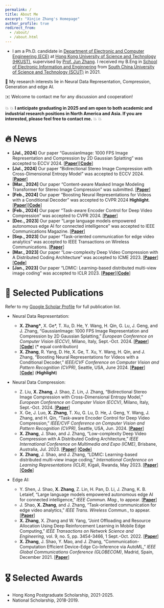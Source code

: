 ```yaml
---
permalink: /
title: About Me
excerpt: "Xinjie Zhang's Homepage"
author_profile: true
redirect_from: 
  - /about/
  - /about.html
---
```


- I am a Ph.D. candidate in [Department of Electronic and Computer Engineering (ECE)](https://ece.hkust.edu.hk/) at [Hong Kong University of Science and Technology (HKUST)](https://hkust.edu.hk/), supervised by [Prof. Jun Zhang](https://eejzhang.people.ust.hk/). I received my B.Eng in [School of Electronic Information and Enginnering](http://www2.scut.edu.cn/ee/main.htm) from [South China University of Science and Technology (SCUT)](https://www.scut.edu.cn/new/) in 2021.

📌 My research interests lie in Neural Data Representation, Compression, Generation and edge AI.

✉️ Welcome to contact me for any discussion and cooperation!

💥 💥 **I anticipate graduating in 2025 and am open to both academic and industrial research positions in North America and Asia. If you are interested, please feel free to contact me.** 💥 💥

# 🔥 News
- **[Jul., 2024]** Our paper “GaussianImage: 1000 FPS Image Representation and Compression by 2D Gaussian Splatting” was accepted to ECCV 2024. [[**Paper**]](https://arxiv.org/abs/2403.08551)[[**Code**]](https://github.com/Xinjie-Q/GaussianImage)
- **[Jul., 2024]** Our paper “Bidirectional Stereo Image Compression with Cross-Dimensional Entropy Model” was accepted to ECCV 2024. [[**Paper**]](https://arxiv.org/abs/2407.10632)
- **[Mar., 2024]** Our paper “Content-aware Masked Image Modeling Transformer for Stereo Image Compression” was submitted. [[**Paper**]](https://arxiv.org/abs/2403.08505)
- **[Feb., 2024]** Our paper “Boosting Neural Representations for Videos with a Conditional Decoder” was accepted to CVPR 2024 **Highlight**. [[**Paper**]](https://arxiv.org/abs/2402.18152)[[**Code**]](https://github.com/Xinjie-Q/Boosting-NeRV)
- **[Feb., 2024]** Our paper “Task-aware Encoder Control for Deep Video Compression” was accepted to CVPR 2024. [[**Paper**]](https://arxiv.org/abs/2404.04848)
- **[Dec., 2023]** Our paper “Large language models empowered autonomous edge AI for connected intelligence” was accepted to IEEE Communications Magazine. [[**Paper**]](https://arxiv.org/abs/2307.02779)
- **[Sep., 2023]** Our paper “Task-oriented communication for edge video analytics” was accepted to IEEE Transactions on Wireless Communications. [[**Paper**]](https://arxiv.org/abs/2211.14049)
- **[Mar., 2023]** Our paper “Low-complexity Deep Video Compression with A Distributed Coding Architecture” was accepted to ICME 2023. [[**Paper**]](https://arxiv.org/abs/2303.11599)[[**Code**]](https://github.com/Xinjie-Q/Distributed-DVC) 
- **[Jan., 2023]** Our paper “LDMIC: Learning-based distributed multi-view image coding” was accepted to ICLR 2023. [[**Paper**]](https://arxiv.org/abs/2301.09799)[[**Code**]](https://github.com/Xinjie-Q/LDMIC)

# 📝 Selected Publications

Refer to my [Google Scholar Profile](https://scholar.google.com/citations?hl=zh-CN&user=U_gSl6wAAAAJ) for full publication list.
- Neural Data Representation:
  - **X. Zhang\***, X. Ge\*, T. Xu, D. He, Y. Wang, H. Qin, G. Lu, J. Geng, and J. Zhang, “GaussianImage: 1000 FPS Image Representation and Compression by 2D Gaussian Splatting,” *European Conference on Computer Vision (ECCV)*, Milano, Italy, Sept.-Oct. 2024. [[**Paper**]](https://arxiv.org/abs/2403.08551) [[**Code**]](https://github.com/Xinjie-Q/GaussianImage) (* equal contribution) 
  - **X. Zhang**, R. Yang, D. He, X. Ge, T. Xu, Y. Wang, H. Qin, and J. Zhang, “Boosting Neural Representations for Videos with a Conditional Decoder,” *IEEE/CVF Conference on Computer Vision and Pattern Recognition (CVPR)*, Seattle, USA, June 2024. [[**Paper**]](https://arxiv.org/abs/2402.18152) [[**Code**]](https://github.com/Xinjie-Q/Boosting-NeRV) (**Highlight**)

- Neural Data Compression:
    - Z. Liu, **X. Zhang**, J. Shao, Z. Lin, J. Zhang, “Bidirectional Stereo Image Compression with Cross-Dimensional Entropy Model,” *European Conference on Computer Vision (ECCV)*, Milano, Italy, Sept.-Oct. 2024. [[**Paper**]](https://arxiv.org/abs/2407.10632) 
    - X. Ge, J. Luo, **X. Zhang**, T. Xu, G. Lu, D. He, J. Geng, Y. Wang, J. Zhang, and H. Qin, “Task-aware Encoder Control for Deep Video Compression,” *IEEE/CVF Conference on Computer Vision and Pattern Recognition (CVPR)*, Seattle, USA, Jun. 2024. [[**Paper**]](https://arxiv.org/abs/2404.04848)
  - **X. Zhang**, J. Shao, and J. Zhang, “Low-complexity Deep Video Compression with A Distributed Coding Architecture,” *IEEE International Conference on Multimedia and Expo (ICME)*, Brisbane, Australia, Jul. 2023. [[**Paper**]](https://arxiv.org/abs/2303.11599) [[**Code**]](https://github.com/Xinjie-Q/Distributed-DVC) 
  - **X. Zhang**, J. Shao, and J. Zhang, “LDMIC: Learning-based distributed multi-view image coding,” *International Conference on Learning Representations (ICLR)*, Kigali, Rwanda, May 2023. [[**Paper**]](https://arxiv.org/abs/2301.09799) [[**Code**]](https://github.com/Xinjie-Q/LDMIC)

- Edge AI:
  - Y. Shen, J. Shao, **X. Zhang**, Z. Lin, H. Pan, D. Li, J. Zhang, K. B. Letaief, “Large language models empowered autonomous edge AI for connected intelligence,” *IEEE Commun. Mag.*, to appear. [[**Paper**]](https://arxiv.org/abs/2307.02779)
  - J. Shao, **X. Zhang**, and J. Zhang, “Task-oriented communication for edge video analytics,” *IEEE Trans. Wireless Commun.*, to appear. [[**Paper**]](https://arxiv.org/abs/2211.14049)
  - **X. Zhang**, X. Zhang and W. Yang, “Joint Offloading and Resource Allocation Using Deep Reinforcement Learning in Mobile Edge Computing,” *IEEE Transactions on Network Science and Engineering*, vol. 9, no. 5, pp. 3454-3466, 1 Sept.-Oct. 2022. [[**Paper**]](https://ieeexplore.ieee.org/abstract/document/9802709) 
  - **X. Zhang**, J. Shao, Y. Mao, and J. Zhang, “Communication-Computation Efficient Device-Edge Co-Inference via AutoML,” *IEEE Global Communications Conference (GLOBECOM)*, Madrid, Spain, December 2021. [[**Paper**]](https://arxiv.org/abs/2108.13009) 

# 🎖 Selected Awards

- Hong Kong Postgraduate Scholarship, 2021-2025.
- National Scholarship, 2018-2019.


